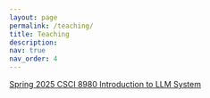 ```yaml
---
layout: page
permalink: /teaching/
title: Teaching
description: 
nav: true
nav_order: 4
---
```

[Spring 2025 CSCI 8980 Introduction to LLM System](25sp-intro-llmsys)

